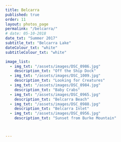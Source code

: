 ```yaml
---
title: Belcarra  
published: true
order: 11
layout: photos_page
permalink: "/belcarra/"
# date: 05-10-2018
date_txt: "Summer 2017"
subtitle_txt: "Belcarra Lake"
dateColour_txt: "white"
subtitleColour_txt: "white"

image_list:
  - img_txt: "/assets/images/DSC_0986.jpg"
    description_txt: "Off the Ship Dock"
  - img_txt: "/assets/images/DSC_1009.jpg"
    description_txt: "Looking for Creatures"
  - img_txt: "/assets/images/DSC_0984.jpg"
    description_txt: "Baby Crabs"
  - img_txt: "/assets/images/DSC_0965.jpg"
    description_txt: "Belcarra Beach"
  - img_txt: "/assets/images/DSC_0988.jpg"
    description_txt: "Belcarra Inlet"
  - img_txt: "/assets/images/DSC_0956.jpg"
    description_txt: "Sunset from Burke Mountain"



---
```

